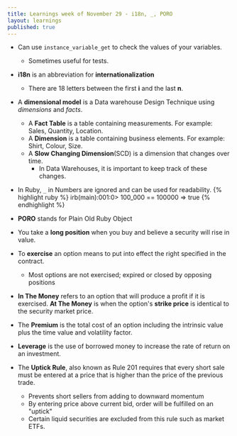 ```yaml
---
title: Learnings week of November 29 - i18n, _, PORO
layout: learnings
published: true
---
```

* Can use `instance_variable_get` to check the values of your variables.
  * Sometimes useful for tests.
* **i18n** is an abbreviation for **internationalization**
  * There are 18 letters between the first **i** and the last **n**.
* A **dimensional model** is a Data warehouse Design Technique using *dimensions* and *facts*.
  * A **Fact Table** is a table containing measurements. For example: Sales, Quantity, Location.
  * A **Dimension** is a table containing business elements. For example: Shirt, Colour, Size.
  * A **Slow Changing Dimension**(SCD) is a dimension that changes over time.
    * In Data Warehouses, it is important to keep track of these changes.
* In Ruby, `_` in Numbers are ignored and can be used for readability.
{% highlight ruby %}
irb(main):001:0> 100_000 == 100000
=> true
{% endhighlight %}

* **PORO** stands for Plain Old Ruby Object
* You take a **long position** when you buy and believe a security will rise in value.
* To **exercise** an option means to put into effect the right specified in the contract.
  * Most options are not exercised; expired or closed by opposing positions
* **In The Money** refers to an option that will produce a profit if it is exercised.
  **At The Money** is when the option's **strike price** is identical to the security market price.
* The **Premium** is the total cost of an option including the intrinsic value plus the time value and volatility factor.
* **Leverage** is the use of borrowed money to increase the rate of return on an investment.
* The **Uptick Rule**, also known as Rule 201 requires that every short sale must be entered at a price that is higher than the price of the previous trade.
  * Prevents short sellers from adding to downward momentum
  * By entering price above current bid, order will be fulfilled on an "uptick"
  * Certain liquid securities are excluded from this rule such as market ETFs.
